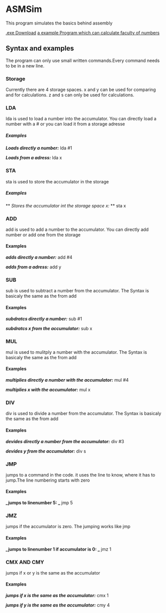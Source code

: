 # ASMSim
This program simulates the basics behind assembly

[.exe Download](https://github.com/KspPaul/ASMSim/raw/master/ASMSim/bin/Debug/ASMSim.exe)
[a example Program which can calculate faculty of numbers](https://github.com/KspPaul/ASMSim/blob/master/Faculty.asm)
## Syntax and examples


The program can only use small written commands.Every command needs to be in a new line. 

### Storage
Currently there are 4 storage spaces. x and y can be used for comparing and for calculations. z and s can only be used for calculations.

### LDA
lda is used to load a number into the accumulator. You can directly load a number with a # or you can load it from a storage adresse
##### Examples
**_Loads directly a number:_** lda #1

 **_Loads from a adress:_** lda x

### STA
sta is used to store the accumulator in the storage
##### Examples
** _Stores the accumulator int the storage space x:_ ** sta x

### ADD
add is used to add a number to the accumulator. You can directly add number or add one from the storage
#### Examples
**_adds directly a number:_** add #4

 **_adds from a adress:_** add y

### SUB
sub is used to subtract a number from the accumulator. The Syntax is basicaly the same as the from add
#### Examples
**_subdratcs directly a number:_** sub #1

**_subdratcs x from the accumulator:_** sub x

### MUL
mul is used to mulitply a number with the accumulator. The Syntax is basicaly the same as the from add
#### Examples
**_multiplies directly a number with the accumulator:_** mul #4

**_multiplies x with the accumulator:_** mul x

### DIV
div is used to divide a number from the accumulator. The Syntax is basicaly the same as the from add
#### Examples
**_devides directly a number from the accumulator:_** div #3

**_devides y from the accumulator:_** div s

### JMP
jumps to a command in the code. it uses the line to know, where it has to jump.The line numbering starts with zero
#### Examples
**_jumps to linenumber 5: _** jmp 5

### JMZ
jumps if the accumulator is zero. The jumping works like jmp
#### Examples
**_jumps to linenumber 1 if accumulator is 0: _** jmz 1

### CMX AND CMY
jumps if x or y is the same as the accumulator
#### Examples
**_jumps if x is the same as the accumulator:_** cmx 1

**_jumps if y is the same as the accumulator:_** cmy 4
